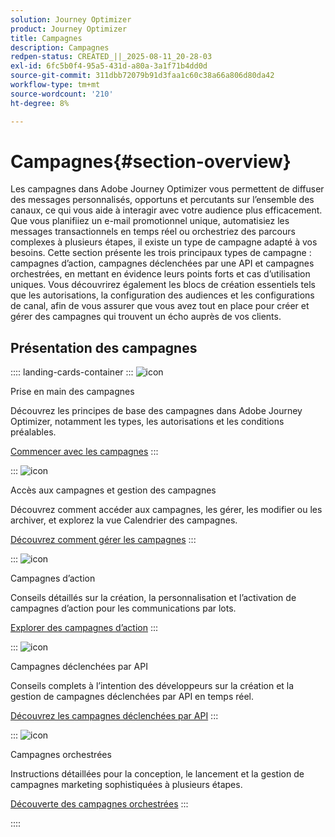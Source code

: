 ```yaml
---
solution: Journey Optimizer
product: Journey Optimizer
title: Campagnes
description: Campagnes
redpen-status: CREATED_||_2025-08-11_20-28-03
exl-id: 6fc5b0f4-95a5-431d-a80a-3a1f71b4dd0d
source-git-commit: 311dbb72079b91d3faa1c60c38a66a806d80da42
workflow-type: tm+mt
source-wordcount: '210'
ht-degree: 8%

---
```


# Campagnes{#section-overview}

Les campagnes dans Adobe Journey Optimizer vous permettent de diffuser des messages personnalisés, opportuns et percutants sur l’ensemble des canaux, ce qui vous aide à interagir avec votre audience plus efficacement. Que vous planifiiez un e-mail promotionnel unique, automatisiez les messages transactionnels en temps réel ou orchestriez des parcours complexes à plusieurs étapes, il existe un type de campagne adapté à vos besoins. Cette section présente les trois principaux types de campagne : campagnes d’action, campagnes déclenchées par une API et campagnes orchestrées, en mettant en évidence leurs points forts et cas d’utilisation uniques. Vous découvrirez également les blocs de création essentiels tels que les autorisations, la configuration des audiences et les configurations de canal, afin de vous assurer que vous avez tout en place pour créer et gérer des campagnes qui trouvent un écho auprès de vos clients.

## Présentation des campagnes

:::: landing-cards-container
:::
![icon](https://cdn.experienceleague.adobe.com/icons/circle-play.svg)

Prise en main des campagnes

Découvrez les principes de base des campagnes dans Adobe Journey Optimizer, notamment les types, les autorisations et les conditions préalables.

[Commencer avec les campagnes](../using/campaigns/get-started-with-campaigns.md)
:::

:::
![icon](https://cdn.experienceleague.adobe.com/icons/list-check.svg)

Accès aux campagnes et gestion des campagnes

Découvrez comment accéder aux campagnes, les gérer, les modifier ou les archiver, et explorez la vue Calendrier des campagnes.

[Découvrez comment gérer les campagnes](../using/campaigns/manage-campaigns.md)
:::

:::
![icon](https://cdn.experienceleague.adobe.com/icons/bullseye.svg)

Campagnes d’action

Conseils détaillés sur la création, la personnalisation et l’activation de campagnes d’action pour les communications par lots.

[Explorer des campagnes d’action](action-campaigns-landing-page.md)
:::

:::
![icon](https://cdn.experienceleague.adobe.com/icons/code-branch.svg)

Campagnes déclenchées par API

Conseils complets à l’intention des développeurs sur la création et la gestion de campagnes déclenchées par API en temps réel.

[Découvrez les campagnes déclenchées par API](api-triggered-campaigns-landing-page.md)
:::

:::
![icon](https://cdn.experienceleague.adobe.com/icons/puzzle-piece.svg)

Campagnes orchestrées

Instructions détaillées pour la conception, le lancement et la gestion de campagnes marketing sophistiquées à plusieurs étapes.

[Découverte des campagnes orchestrées](orchestrated-campaigns-landing-page.md)
:::

::::
